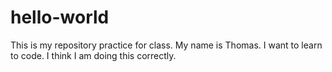 hello-world
===========

This is my repository practice for class.
My name is Thomas. I want to learn to code. I think I am doing this correctly. 
